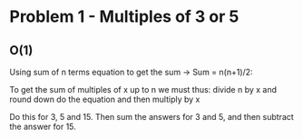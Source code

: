 # Problem 1 - Multiples of 3 or 5
## O(1)
Using sum of n terms equation to get the sum -> Sum = n(n+1)/2:

To get the sum of multiples of x up to n we must thus:
divide n by x and round down
do the equation and then multiply by x

Do this for 3, 5 and 15. Then sum the answers for 3 and 5, and then subtract the answer for 15.